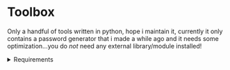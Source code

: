 # Toolbox
Only a handful of tools written in python, hope i maintain it, currently it only contains a password generator that i made a while ago and it needs some optimization...you do *not* need any external library/module installed!

<details>
	<summary>Requirements</summary>
	### Python Version 3.x or later
	* I recommend the latest and greatest version of Python 3, im currently using 3.12.4
</details>
